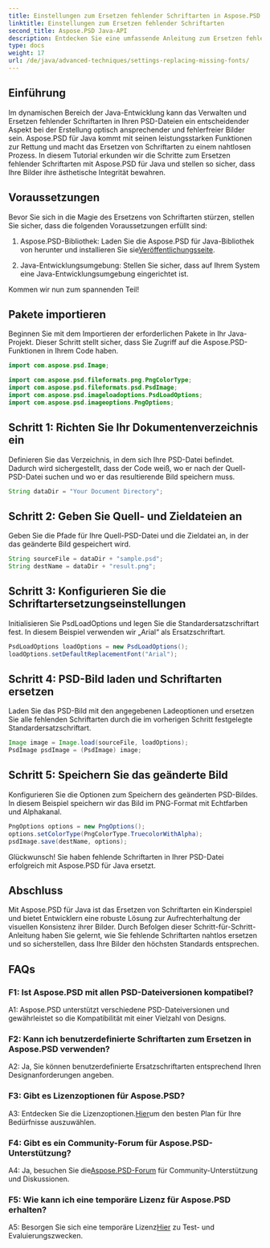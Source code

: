 ```yaml
---
title: Einstellungen zum Ersetzen fehlender Schriftarten in Aspose.PSD für Java
linktitle: Einstellungen zum Ersetzen fehlender Schriftarten
second_title: Aspose.PSD Java-API
description: Entdecken Sie eine umfassende Anleitung zum Ersetzen fehlender Schriftarten in Aspose.PSD für Java. Werten Sie Ihr Bilddesign mit nahtloser Schriftartenverwaltung auf.
type: docs
weight: 17
url: /de/java/advanced-techniques/settings-replacing-missing-fonts/
---
```

## Einführung

Im dynamischen Bereich der Java-Entwicklung kann das Verwalten und Ersetzen fehlender Schriftarten in Ihren PSD-Dateien ein entscheidender Aspekt bei der Erstellung optisch ansprechender und fehlerfreier Bilder sein. Aspose.PSD für Java kommt mit seinen leistungsstarken Funktionen zur Rettung und macht das Ersetzen von Schriftarten zu einem nahtlosen Prozess. In diesem Tutorial erkunden wir die Schritte zum Ersetzen fehlender Schriftarten mit Aspose.PSD für Java und stellen so sicher, dass Ihre Bilder ihre ästhetische Integrität bewahren.

## Voraussetzungen

Bevor Sie sich in die Magie des Ersetzens von Schriftarten stürzen, stellen Sie sicher, dass die folgenden Voraussetzungen erfüllt sind:

1.  Aspose.PSD-Bibliothek: Laden Sie die Aspose.PSD für Java-Bibliothek von herunter und installieren Sie sie[Veröffentlichungsseite](https://releases.aspose.com/psd/java/).

2. Java-Entwicklungsumgebung: Stellen Sie sicher, dass auf Ihrem System eine Java-Entwicklungsumgebung eingerichtet ist.

Kommen wir nun zum spannenden Teil!

## Pakete importieren

Beginnen Sie mit dem Importieren der erforderlichen Pakete in Ihr Java-Projekt. Dieser Schritt stellt sicher, dass Sie Zugriff auf die Aspose.PSD-Funktionen in Ihrem Code haben.

```java
import com.aspose.psd.Image;

import com.aspose.psd.fileformats.png.PngColorType;
import com.aspose.psd.fileformats.psd.PsdImage;
import com.aspose.psd.imageloadoptions.PsdLoadOptions;
import com.aspose.psd.imageoptions.PngOptions;
```

## Schritt 1: Richten Sie Ihr Dokumentenverzeichnis ein

Definieren Sie das Verzeichnis, in dem sich Ihre PSD-Datei befindet. Dadurch wird sichergestellt, dass der Code weiß, wo er nach der Quell-PSD-Datei suchen und wo er das resultierende Bild speichern muss.

```java
String dataDir = "Your Document Directory";
```

## Schritt 2: Geben Sie Quell- und Zieldateien an

Geben Sie die Pfade für Ihre Quell-PSD-Datei und die Zieldatei an, in der das geänderte Bild gespeichert wird.

```java
String sourceFile = dataDir + "sample.psd";
String destName = dataDir + "result.png";
```

## Schritt 3: Konfigurieren Sie die Schriftartersetzungseinstellungen

Initialisieren Sie PsdLoadOptions und legen Sie die Standardersatzschriftart fest. In diesem Beispiel verwenden wir „Arial“ als Ersatzschriftart.

```java
PsdLoadOptions loadOptions = new PsdLoadOptions();
loadOptions.setDefaultReplacementFont("Arial");
```

## Schritt 4: PSD-Bild laden und Schriftarten ersetzen

Laden Sie das PSD-Bild mit den angegebenen Ladeoptionen und ersetzen Sie alle fehlenden Schriftarten durch die im vorherigen Schritt festgelegte Standardersatzschriftart.

```java
Image image = Image.load(sourceFile, loadOptions);
PsdImage psdImage = (PsdImage) image;
```

## Schritt 5: Speichern Sie das geänderte Bild

Konfigurieren Sie die Optionen zum Speichern des geänderten PSD-Bildes. In diesem Beispiel speichern wir das Bild im PNG-Format mit Echtfarben und Alphakanal.

```java
PngOptions options = new PngOptions();
options.setColorType(PngColorType.TruecolorWithAlpha);
psdImage.save(destName, options);
```

Glückwunsch! Sie haben fehlende Schriftarten in Ihrer PSD-Datei erfolgreich mit Aspose.PSD für Java ersetzt.

## Abschluss

Mit Aspose.PSD für Java ist das Ersetzen von Schriftarten ein Kinderspiel und bietet Entwicklern eine robuste Lösung zur Aufrechterhaltung der visuellen Konsistenz ihrer Bilder. Durch Befolgen dieser Schritt-für-Schritt-Anleitung haben Sie gelernt, wie Sie fehlende Schriftarten nahtlos ersetzen und so sicherstellen, dass Ihre Bilder den höchsten Standards entsprechen.

## FAQs

### F1: Ist Aspose.PSD mit allen PSD-Dateiversionen kompatibel?

A1: Aspose.PSD unterstützt verschiedene PSD-Dateiversionen und gewährleistet so die Kompatibilität mit einer Vielzahl von Designs.

### F2: Kann ich benutzerdefinierte Schriftarten zum Ersetzen in Aspose.PSD verwenden?

A2: Ja, Sie können benutzerdefinierte Ersatzschriftarten entsprechend Ihren Designanforderungen angeben.

### F3: Gibt es Lizenzoptionen für Aspose.PSD?

 A3: Entdecken Sie die Lizenzoptionen.[Hier](https://purchase.aspose.com/buy)um den besten Plan für Ihre Bedürfnisse auszuwählen.

### F4: Gibt es ein Community-Forum für Aspose.PSD-Unterstützung?

 A4: Ja, besuchen Sie die[Aspose.PSD-Forum](https://forum.aspose.com/c/psd/34) für Community-Unterstützung und Diskussionen.

### F5: Wie kann ich eine temporäre Lizenz für Aspose.PSD erhalten?

 A5: Besorgen Sie sich eine temporäre Lizenz[Hier](https://purchase.aspose.com/temporary-license/) zu Test- und Evaluierungszwecken.